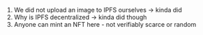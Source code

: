 1. We did not upload an image to IPFS ourselves -> kinda did
2. Why is IPFS decentralized -> kinda did though
3. Anyone can mint an NFT here - not verifiably scarce or random